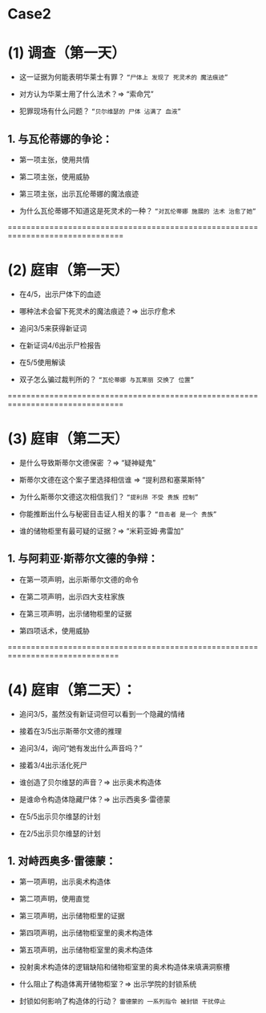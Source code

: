 # Case2
# (1) 调查（第一天）

* 这一证据为何能表明华莱士有罪？ 
`“尸体上 发现了 死灵术的 魔法痕迹”`

* 对方认为华莱士用了什么法术？=> “索命咒”

* 犯罪现场有什么问题？ 
`“贝尔维瑟的 尸体 沾满了 血液”`

## 1. 与瓦伦蒂娜的争论：

* 第一项主张，使用共情

* 第二项主张，使用威胁

* 第三项主张，出示瓦伦蒂娜的魔法痕迹 

* 为什么瓦伦蒂娜不知道这是死灵术的一种？
`“对瓦伦蒂娜 施展的 法术 治愈了她”`


===============================================================================
# (2) 庭审（第一天）

* 在4/5，出示尸体下的血迹

* 哪种法术会留下死灵术的魔法痕迹？=> 出示疗愈术

* 追问3/5来获得新证词

* 在新证词4/6出示尸检报告

* 在5/5使用解读

* 双子怎么骗过裁判所的？
`“瓦伦蒂娜 与瓦莱丽 交换了 位置”`


===============================================================================
# (3) 庭审（第二天）

* 是什么导致斯蒂尔文德保密 ？=> “疑神疑鬼”

* 斯蒂尔文德在这个案子里选择相信谁 => “提利昂和塞莱斯特”

* 为什么斯蒂尔文德这次相信我们？ 
`“提利昂 不受 贵族 控制”`

* 你能推断出什么与秘密目击证人相关的事？
`“目击者 是一个 贵族”`

* 谁的储物柜里有最可疑的证据？=> “米莉亚姆·弗雷加”

## 1. 与阿莉亚·斯蒂尔文德的争辩：

* 在第一项声明，出示斯蒂尔文德的命令

* 在第二项声明，出示四大支柱家族

* 在第三项声明，出示储物柜里的证据

* 第四项话术，使用威胁


==============================================================================
# (4) 庭审（第二天）：

* 追问3/5，虽然没有新证词但可以看到一个隐藏的情绪

* 接着在3/5出示斯蒂尔文德的推理

* 追问3/4，询问“她有发出什么声音吗？”

* 接着3/4出示活化死尸

* 谁创造了贝尔维瑟的声音？=> 出示奥术构造体

* 是谁命令构造体隐藏尸体？=> 出示西奥多·雷德蒙

* 在5/5出示贝尔维瑟的计划

* 在2/5出示贝尔维瑟的计划

## 1. 对峙西奥多·雷德蒙：

* 第一项声明，出示奥术构造体

* 第二项声明，使用直觉

* 第三项声明，出示储物柜里的证据

* 第四项声明，出示储物柜室里的奥术构造体

* 第五项声明，出示储物柜室里的奥术构造体

* 投射奥术构造体的逻辑缺陷和储物柜室里的奥术构造体来填满洞察槽

* 什么阻止了构造体离开储物柜室？=> 出示学院的封锁系统

* 封锁如何影响了构造体的行动？
`雷德蒙的 一系列指令 被封锁 干扰停止`

